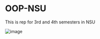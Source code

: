 # OOP-NSU
This is rep for 3rd and 4th semesters in NSU


![image](https://i.pinimg.com/564x/cb/5e/af/cb5eafb205bc2a1914fe240e5d441cf9.jpg)
